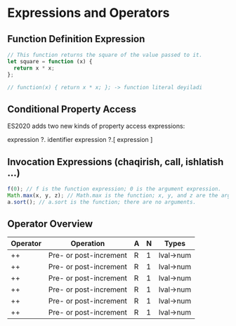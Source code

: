 # Expressions and Operators

## Function Definition Expression

```javascript
// This function returns the square of the value passed to it.
let square = function (x) {
  return x * x;
};

// function(x) { return x * x; }; -> function literal deyiladi
```

## Conditional Property Access

ES2020 adds two new kinds of property access expressions:

expression ?. identifier
expression ?.[ expression ]

## Invocation Expressions (chaqirish, call, ishlatish ...)

```javascript
f(0); // f is the function expression; 0 is the argument expression.
Math.max(x, y, z); // Math.max is the function; x, y, and z are the arguments.
a.sort(); // a.sort is the function; there are no arguments.
```

## Operator Overview

| Operator | Operation              | A   | N   | Types    |
| -------- | ---------------------- | --- | --- | -------- |
| ++       | Pre- or post-increment | R   | 1   | lval→num |
| ++       | Pre- or post-increment | R   | 1   | lval→num |
| ++       | Pre- or post-increment | R   | 1   | lval→num |
| ++       | Pre- or post-increment | R   | 1   | lval→num |
| ++       | Pre- or post-increment | R   | 1   | lval→num |
| ++       | Pre- or post-increment | R   | 1   | lval→num |
